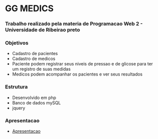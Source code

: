# GG MEDICS

### Trabalho realizado pela materia de Programacao Web 2 - Universidade de Ribeirao preto


### Objetivos
- Cadastro de pacientes
- Cadastro de medicos
- Paciente podem registrar seus niveis de pressao e de glicose para ter um registro de suas medidas
- Medicos podem acompanhar os pacientes e ver seus resultados

### Estrutura
- Desenvolvido em php
- Banco de dados mySQL
- jquery


### Apresentacao

- [Apresentacao](https://youtu.be/8MO5Oyq7qeA)

